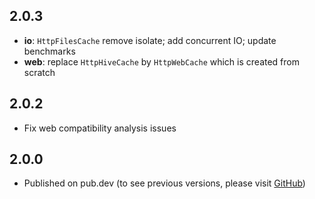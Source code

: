 ## 2.0.3

* **io**: `HttpFilesCache` remove isolate; add concurrent IO; update benchmarks
* **web**: replace `HttpHiveCache` by `HttpWebCache` which is created from scratch

## 2.0.2

* Fix web compatibility analysis issues

## 2.0.0

* Published on pub.dev (to see previous versions, please visit [GitHub](https://github.com/justprodev/json_fetcher/))
